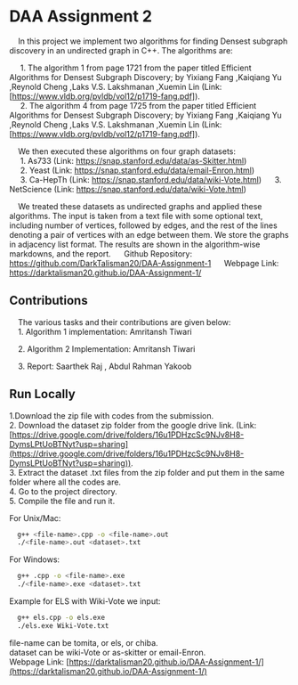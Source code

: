 
# DAA Assignment 2

&nbsp;&nbsp;&nbsp;&nbsp;In this project we implement two algorithms for finding Densest subgraph discovery in an undirected graph in C++. The algorithms are:

&nbsp;&nbsp;&nbsp;&nbsp;&nbsp;1. The algorithm 1 from page 1721 from the paper titled Efficient Algorithms for Densest Subgraph Discovery; by Yixiang Fang ,Kaiqiang Yu ,Reynold Cheng ,Laks V.S. Lakshmanan ,Xuemin Lin (Link: [https://www.vldb.org/pvldb/vol12/p1719-fang.pdf]).  
&nbsp;&nbsp;&nbsp;&nbsp;&nbsp;2. The algorithm 4 from page 1725 from the paper titled Efficient Algorithms for Densest Subgraph Discovery; by Yixiang Fang ,Kaiqiang Yu ,Reynold Cheng ,Laks V.S. Lakshmanan ,Xuemin Lin (Link: [https://www.vldb.org/pvldb/vol12/p1719-fang.pdf]).    

&nbsp;&nbsp;&nbsp;&nbsp;We then executed these algorithms on four graph datasets:  
&nbsp;&nbsp;&nbsp;&nbsp;&nbsp;1. As733 (Link: https://snap.stanford.edu/data/as-Skitter.html)  
&nbsp;&nbsp;&nbsp;&nbsp;&nbsp;2. Yeast (Link: https://snap.stanford.edu/data/email-Enron.html)  
&nbsp;&nbsp;&nbsp;&nbsp;&nbsp;3. Ca-HepTh (Link: https://snap.stanford.edu/data/wiki-Vote.html)
&nbsp;&nbsp;&nbsp;&nbsp;&nbsp;3. NetScience (Link: https://snap.stanford.edu/data/wiki-Vote.html)


&nbsp;&nbsp;&nbsp;&nbsp;We treated these datasets as undirected graphs and applied these algorithms. The input is taken from a text file with some optional text, including number of vertices, followed by edges, and the rest of the lines denoting a pair of vertices with an edge between them. We store the graphs in adjacency list format. The results are shown in the algorithm-wise markdowns, and the report.
&nbsp;&nbsp;&nbsp;&nbsp; Github Repository: https://github.com/DarkTalisman20/DAA-Assignment-1
&nbsp;&nbsp;&nbsp;&nbsp; Webpage Link: https://darktalisman20.github.io/DAA-Assignment-1/
## Contributions

&nbsp;&nbsp;&nbsp;&nbsp;The various tasks and their contributions are given below:  
&nbsp;&nbsp;&nbsp;&nbsp;1. Algorithm 1 implementation: Amritansh Tiwari

&nbsp;&nbsp;&nbsp;&nbsp;2. Algorithm 2 Implementation: Amritansh Tiwari 

&nbsp;&nbsp;&nbsp;&nbsp;3. Report: Saarthek Raj , Abdul Rahman Yakoob 


## Run Locally

1.Download the zip file with codes from the submission.  
2. Download the dataset zip folder from the google drive link. (Link: [https://drive.google.com/drive/folders/16u1PDHzcSc9NJv8H8-DymsLPtUoBTNyt?usp=sharing](https://drive.google.com/drive/folders/16u1PDHzcSc9NJv8H8-DymsLPtUoBTNyt?usp=sharing)).  
3. Extract the dataset .txt files from the zip folder and put them in the same folder where all the codes are.  
4. Go to the project directory.  
5. Compile the file and run it.  

For Unix/Mac:

```bash
  g++ <file-name>.cpp -o <file-name>.out
  ./<file-name>.out <dataset>.txt
```

For Windows:

```bash
  g++ .cpp -o <file-name>.exe
  ./<file-name>.exe <dataset>.txt
```

Example for ELS with Wiki-Vote we input:  
```bash
  g++ els.cpp -o els.exe
  ./els.exe Wiki-Vote.txt
```

file-name can be tomita, or els, or chiba.  
dataset can be wiki-Vote or as-skitter or email-Enron.  
Webpage Link: [https://darktalisman20.github.io/DAA-Assignment-1/](https://darktalisman20.github.io/DAA-Assignment-1/)  
